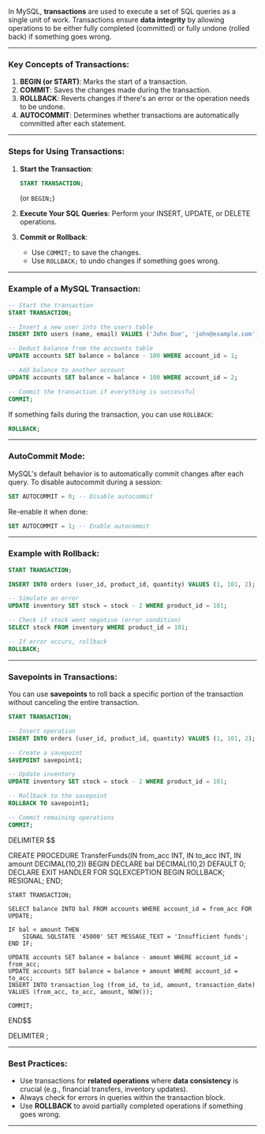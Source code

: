 In MySQL, **transactions** are used to execute a set of SQL queries as a single unit of work. Transactions ensure **data integrity** by allowing operations to be either fully completed (committed) or fully undone (rolled back) if something goes wrong.

---

### Key Concepts of Transactions:
1. **BEGIN (or START)**: Marks the start of a transaction.
2. **COMMIT**: Saves the changes made during the transaction.
3. **ROLLBACK**: Reverts changes if there's an error or the operation needs to be undone.
4. **AUTOCOMMIT**: Determines whether transactions are automatically committed after each statement.

---

### Steps for Using Transactions:

1. **Start the Transaction**:
   ```sql
   START TRANSACTION; 
   ```
   (or `BEGIN;`)

2. **Execute Your SQL Queries**:
   Perform your INSERT, UPDATE, or DELETE operations.

3. **Commit or Rollback**:
   - Use `COMMIT;` to save the changes.
   - Use `ROLLBACK;` to undo changes if something goes wrong.

---

### Example of a MySQL Transaction:

```sql
-- Start the transaction
START TRANSACTION;

-- Insert a new user into the users table
INSERT INTO users (name, email) VALUES ('John Doe', 'john@example.com');

-- Deduct balance from the accounts table
UPDATE accounts SET balance = balance - 100 WHERE account_id = 1;

-- Add balance to another account
UPDATE accounts SET balance = balance + 100 WHERE account_id = 2;

-- Commit the transaction if everything is successful
COMMIT;
```

If something fails during the transaction, you can use `ROLLBACK`:

```sql
ROLLBACK;
```

---

### AutoCommit Mode:

MySQL's default behavior is to automatically commit changes after each query. To disable autocommit during a session:

```sql
SET AUTOCOMMIT = 0; -- Disable autocommit
```

Re-enable it when done:

```sql
SET AUTOCOMMIT = 1; -- Enable autocommit
```

---

### Example with Rollback:

```sql
START TRANSACTION;

INSERT INTO orders (user_id, product_id, quantity) VALUES (1, 101, 2);

-- Simulate an error
UPDATE inventory SET stock = stock - 2 WHERE product_id = 101;

-- Check if stock went negative (error condition)
SELECT stock FROM inventory WHERE product_id = 101;

-- If error occurs, rollback
ROLLBACK;
```

---

### Savepoints in Transactions:

You can use **savepoints** to roll back a specific portion of the transaction without canceling the entire transaction.

```sql
START TRANSACTION;

-- Insert operation
INSERT INTO orders (user_id, product_id, quantity) VALUES (1, 101, 2);

-- Create a savepoint
SAVEPOINT savepoint1;

-- Update inventory
UPDATE inventory SET stock = stock - 2 WHERE product_id = 101;

-- Rollback to the savepoint
ROLLBACK TO savepoint1;

-- Commit remaining operations
COMMIT;
```

DELIMITER $$

CREATE PROCEDURE TransferFunds(IN from_acc INT, IN to_acc INT, IN amount DECIMAL(10,2))
BEGIN
    DECLARE bal DECIMAL(10,2) DEFAULT 0;
    DECLARE EXIT HANDLER FOR SQLEXCEPTION BEGIN ROLLBACK; RESIGNAL; END;

    START TRANSACTION;

    SELECT balance INTO bal FROM accounts WHERE account_id = from_acc FOR UPDATE;
    
    IF bal < amount THEN
        SIGNAL SQLSTATE '45000' SET MESSAGE_TEXT = 'Insufficient funds';
    END IF;

    UPDATE accounts SET balance = balance - amount WHERE account_id = from_acc;
    UPDATE accounts SET balance = balance + amount WHERE account_id = to_acc;
    INSERT INTO transaction_log (from_id, to_id, amount, transaction_date) 
    VALUES (from_acc, to_acc, amount, NOW());

    COMMIT;
END$$

DELIMITER ;

---

### Best Practices:
- Use transactions for **related operations** where **data consistency** is crucial (e.g., financial transfers, inventory updates).
- Always check for errors in queries within the transaction block.
- Use **ROLLBACK** to avoid partially completed operations if something goes wrong.

---

